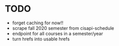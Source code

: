# TODO
* forget caching for now!!
* scrape fall 2020 semester from cisapi-schedule
* endpoint for all courses in a semester/year
* turn hrefs into usable hrefs